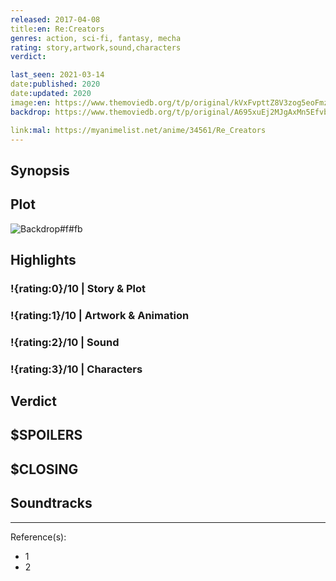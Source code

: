 ```yaml
---
released: 2017-04-08
title:en: Re:Creators
genres: action, sci-fi, fantasy, mecha
rating: story,artwork,sound,characters
verdict:

last_seen: 2021-03-14
date:published: 2020
date:updated: 2020
image:en: https://www.themoviedb.org/t/p/original/kVxFvpttZ8V3zog5eoFmzMVFppy.jpg
backdrop: https://www.themoviedb.org/t/p/original/A695xuEj2MJgAxMn5EfvbbHPyBx.jpg

link:mal: https://myanimelist.net/anime/34561/Re_Creators
---
```



## Synopsis

## Plot

![Backdrop#f#fb](https://www.themoviedb.org/t/p/original/4Q6eUPWDSQmws34Y1U9bZRZxjuz.jpg "Source: TMDB")

## Highlights

### !{rating:0}/10 | Story & Plot

### !{rating:1}/10 | Artwork & Animation

### !{rating:2}/10 | Sound

### !{rating:3}/10 | Characters

## Verdict

## $SPOILERS

## $CLOSING

## Soundtracks

***
Reference(s):

- 1
- 2
